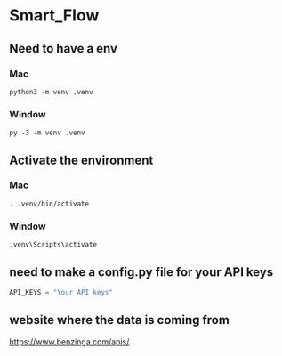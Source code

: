 # Smart_Flow

## Need to have a env 

### Mac
```
python3 -m venv .venv
```

### Window
```
py -3 -m venv .venv
```

## Activate the environment 

### Mac
```
. .venv/bin/activate
```
### Window 
```
.venv\Scripts\activate
```

## need to make a config.py file for your API keys

```python
API_KEYS = "Your API keys"
```
## website where the data is coming from
https://www.benzinga.com/apis/
